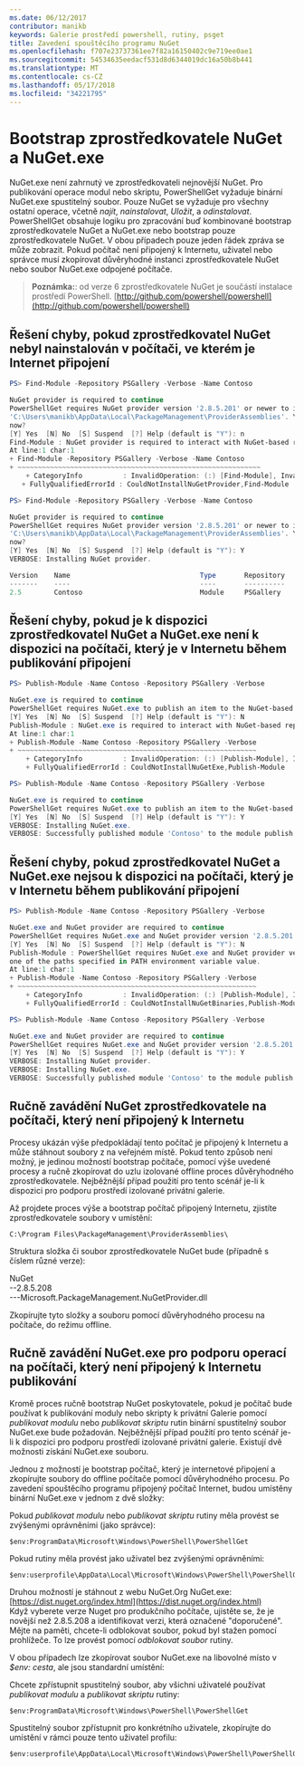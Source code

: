 ```yaml
---
ms.date: 06/12/2017
contributor: manikb
keywords: Galerie prostředí powershell, rutiny, psget
title: Zavedení spouštěcího programu NuGet
ms.openlocfilehash: f707e23737361ee7f82a16150402c9e719ee0ae1
ms.sourcegitcommit: 54534635eedacf531d8d6344019dc16a50b8b441
ms.translationtype: MT
ms.contentlocale: cs-CZ
ms.lasthandoff: 05/17/2018
ms.locfileid: "34221795"
---
```

# <a name="bootstrap-the-nuget-provider-and-nugetexe"></a>Bootstrap zprostředkovatele NuGet a NuGet.exe

NuGet.exe není zahrnutý ve zprostředkovateli nejnovější NuGet.
Pro publikování operace modul nebo skriptu, PowerShellGet vyžaduje binární NuGet.exe spustitelný soubor.
Pouze NuGet se vyžaduje pro všechny ostatní operace, včetně *najít*, *nainstalovat*, *Uložit*, a *odinstalovat*.
PowerShellGet obsahuje logiku pro zpracování buď kombinované bootstrap zprostředkovatele NuGet a NuGet.exe nebo bootstrap pouze zprostředkovatele NuGet.
V obou případech pouze jeden řádek zpráva se může zobrazit.
Pokud počítač není připojený k Internetu, uživatel nebo správce musí zkopírovat důvěryhodné instanci zprostředkovatele NuGet nebo soubor NuGet.exe odpojené počítače.

>**Poznámka:**: od verze 6 zprostředkovatele NuGet je součástí instalace prostředí PowerShell. [http://github.com/powershell/powershell](http://github.com/powershell/powershell)

## <a name="resolving-error-when-the-nuget-provider-has-not-been-installed-on-a-machine-that-is-internet-connected"></a>Řešení chyby, pokud zprostředkovatel NuGet nebyl nainstalován v počítači, ve kterém je Internet připojení

```powershell
PS> Find-Module -Repository PSGallery -Verbose -Name Contoso

NuGet provider is required to continue
PowerShellGet requires NuGet provider version '2.8.5.201' or newer to interact with NuGet-based repositories. The NuGet provider must be available in 'C:\Program Files\PackageManagement\ProviderAssemblies' or
'C:\Users\manikb\AppData\Local\PackageManagement\ProviderAssemblies'. You can also install the NuGet provider by running 'Install-PackageProvider -Name NuGet -MinimumVersion 2.8.5.201 -Force'. Do you want PowerShellGet to install and import the NuGet provider
now?
[Y] Yes  [N] No  [S] Suspend  [?] Help (default is "Y"): n
Find-Module : NuGet provider is required to interact with NuGet-based repositories. Please ensure that '2.8.5.201' or newer version of NuGet provider is installed.
At line:1 char:1
+ Find-Module -Repository PSGallery -Verbose -Name Contoso
+ ~~~~~~~~~~~~~~~~~~~~~~~~~~~~~~~~~~~~~~~~~~~~~~~~~~~~~~~~~~~~
    + CategoryInfo          : InvalidOperation: (:) [Find-Module], InvalidOperationException
   + FullyQualifiedErrorId : CouldNotInstallNuGetProvider,Find-Module

PS> Find-Module -Repository PSGallery -Verbose -Name Contoso

NuGet provider is required to continue
PowerShellGet requires NuGet provider version '2.8.5.201' or newer to interact with NuGet-based repositories. The NuGet provider must be available in 'C:\Program Files\PackageManagement\ProviderAssemblies' or
'C:\Users\manikb\AppData\Local\PackageManagement\ProviderAssemblies'. You can also install the NuGet provider by running 'Install-PackageProvider -Name NuGet -MinimumVersion 2.8.5.201 -Force'. Do you want PowerShellGet to install and import the NuGet provider
now?
[Y] Yes  [N] No  [S] Suspend  [?] Help (default is "Y"): Y
VERBOSE: Installing NuGet provider.

Version    Name                                Type       Repository           Description
-------    ----                                ----       ----------           -----------
2.5        Contoso                             Module     PSGallery        Contoso module
```

## <a name="resolving-error-when-the-nuget-provider-is-available-and-nugetexe-is-not-available-during-the-publish-operation-on-a-machine-that-is-internet-connected"></a>Řešení chyby, pokud je k dispozici zprostředkovatel NuGet a NuGet.exe není k dispozici na počítači, který je v Internetu během publikování připojení

```powershell
PS> Publish-Module -Name Contoso -Repository PSGallery -Verbose

NuGet.exe is required to continue
PowerShellGet requires NuGet.exe to publish an item to the NuGet-based repositories. NuGet.exe must be available under one of the paths specified in PATH environment variable value. Do you want PowerShellGet to install NuGet.exe now?
[Y] Yes  [N] No  [S] Suspend  [?] Help (default is "Y"): N
Publish-Module : NuGet.exe is required to interact with NuGet-based repositories. Please ensure that NuGet.exe is available under one of the paths specified in PATH environment variable value.
At line:1 char:1
+ Publish-Module -Name Contoso -Repository PSGallery -Verbose
+ ~~~~~~~~~~~~~~~~~~~~~~~~~~~~~~~~~~~~~~~~~~~~~~~~~~~~~~~~~~~
    + CategoryInfo          : InvalidOperation: (:) [Publish-Module], InvalidOperationException
    + FullyQualifiedErrorId : CouldNotInstallNuGetExe,Publish-Module

PS> Publish-Module -Name Contoso -Repository PSGallery -Verbose

NuGet.exe is required to continue
PowerShellGet requires NuGet.exe to publish an item to the NuGet-based repositories. NuGet.exe must be available under one of the paths specified in PATH environment variable value. Do you want PowerShellGet to install NuGet.exe now?
[Y] Yes  [N] No  [S] Suspend  [?] Help (default is "Y"): Y
VERBOSE: Installing NuGet.exe.
VERBOSE: Successfully published module 'Contoso' to the module publish location 'https://www.powershellgallery.com/api/v2/'. Please allow few minutes for 'Contoso' to show up in the search results.
```

## <a name="resolving-error-when-both-nuget-provider-and-nugetexe-are-not-available-during-the-publish-operation-on-a-machine-that-is-internet-connected"></a>Řešení chyby, pokud zprostředkovatel NuGet a NuGet.exe nejsou k dispozici na počítači, který je v Internetu během publikování připojení

```powershell
PS> Publish-Module -Name Contoso -Repository PSGallery -Verbose

NuGet.exe and NuGet provider are required to continue
PowerShellGet requires NuGet.exe and NuGet provider version '2.8.5.201' or newer to interact with the NuGet-based repositories. Do you want PowerShellGet to install both NuGet.exe and NuGet provider now?
[Y] Yes  [N] No  [S] Suspend  [?] Help (default is "Y"): N
Publish-Module : PowerShellGet requires NuGet.exe and NuGet provider version '2.8.5.201' or newer to interact with the NuGet-based repositories. Please ensure that '2.8.5.201' or newer version of NuGet provider is installed and NuGet.exe is available under
one of the paths specified in PATH environment variable value.
At line:1 char:1
+ Publish-Module -Name Contoso -Repository PSGallery -Verbose
+ ~~~~~~~~~~~~~~~~~~~~~~~~~~~~~~~~~~~~~~~~~~~~~~~~~~~~~~~~~~~
    + CategoryInfo          : InvalidOperation: (:) [Publish-Module], InvalidOperationException
    + FullyQualifiedErrorId : CouldNotInstallNuGetBinaries,Publish-Module

PS> Publish-Module -Name Contoso -Repository PSGallery -Verbose

NuGet.exe and NuGet provider are required to continue
PowerShellGet requires NuGet.exe and NuGet provider version '2.8.5.201' or newer to interact with the NuGet-based repositories. Do you want PowerShellGet to install both NuGet.exe and NuGet provider now?
[Y] Yes  [N] No  [S] Suspend  [?] Help (default is "Y"): Y
VERBOSE: Installing NuGet provider.
VERBOSE: Installing NuGet.exe.
VERBOSE: Successfully published module 'Contoso' to the module publish location 'https://www.powershellgallery.com/api/v2/'. Please allow few minutes for 'Contoso' to show up in the search results.
```

## <a name="manually-bootstrapping-the-nuget-provider-on-a-machine-that-is-not-connected-to-the-internet"></a>Ručně zavádění NuGet zprostředkovatele na počítači, který není připojený k Internetu

Procesy ukázán výše předpokládají tento počítač je připojený k Internetu a může stáhnout soubory z na veřejném místě.
Pokud tento způsob není možný, je jedinou možností bootstrap počítače, pomocí výše uvedené procesy a ručně zkopírovat do uzlu izolované offline proces důvěryhodného zprostředkovatele.
Nejběžnější případ použití pro tento scénář je-li k dispozici pro podporu prostředí izolované privátní galerie.

Až projdete proces výše a bootstrap počítač připojený Internetu, zjistíte zprostředkovatele soubory v umístění:

```
C:\Program Files\PackageManagement\ProviderAssemblies\
```

Struktura složka či soubor zprostředkovatele NuGet bude (případně s číslem různé verze):

NuGet<br>
--2.8.5.208<br>
---Microsoft.PackageManagement.NuGetProvider.dll

Zkopírujte tyto složky a souboru pomocí důvěryhodného procesu na počítače, do režimu offline.

## <a name="manually-bootstrapping-nugetexe-to-support-publish-operations-on-a-machine-that-is-not-connected-to-the-internet"></a>Ručně zavádění NuGet.exe pro podporu operací na počítači, který není připojený k Internetu publikování

Kromě proces ručně bootstrap NuGet poskytovatele, pokud je počítač bude používat k publikování moduly nebo skripty k privátní Galerie pomocí *publikovat modulu* nebo *publikovat skriptu* rutin binární spustitelný soubor NuGet.exe bude požadován.
Nejběžnější případ použití pro tento scénář je-li k dispozici pro podporu prostředí izolované privátní galerie.
Existují dvě možnosti získání NuGet.exe souboru.

Jednou z možností je bootstrap počítač, který je internetové připojení a zkopírujte soubory do offline počítače pomocí důvěryhodného procesu.
Po zavedení spouštěcího programu připojený počítač Internet, budou umístěny binární NuGet.exe v jednom z dvě složky:

Pokud *publikovat modulu* nebo *publikovat skriptu* rutiny měla provést se zvýšenými oprávněními (jako správce):

```
$env:ProgramData\Microsoft\Windows\PowerShell\PowerShellGet
```

Pokud rutiny měla provést jako uživatel bez zvýšenými oprávněními:

```
$env:userprofile\AppData\Local\Microsoft\Windows\PowerShell\PowerShellGet\
```

Druhou možností je stáhnout z webu NuGet.Org NuGet.exe: [https://dist.nuget.org/index.html](https://dist.nuget.org/index.html)<br>
Když vyberete verze Nuget pro produkčního počítače, ujistěte se, že je novější než 2.8.5.208 a identifikovat verzi, která označené "doporučené".
Mějte na paměti, chcete-li odblokovat soubor, pokud byl stažen pomocí prohlížeče.
To lze provést pomocí *odblokovat soubor* rutiny.

V obou případech lze zkopírovat soubor NuGet.exe na libovolné místo v *$env: cesta*, ale jsou standardní umístění:

Chcete zpřístupnit spustitelný soubor, aby všichni uživatelé používat *publikovat modulu* a *publikovat skriptu* rutiny:

```
$env:ProgramData\Microsoft\Windows\PowerShell\PowerShellGet
```

Spustitelný soubor zpřístupnit pro konkrétního uživatele, zkopírujte do umístění v rámci pouze tento uživatel profilu:

```
$env:userprofile\AppData\Local\Microsoft\Windows\PowerShell\PowerShellGet\
```